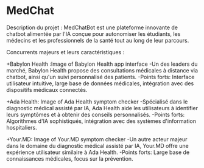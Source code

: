 # MedChat
Description du projet :
MedChatBot est une plateforme innovante de chatbot alimentée par l'IA conçue pour autonomiser les étudiants, les médecins et les professionnels de la santé tout au long de leur parcours.

Concurrents majeurs et leurs caractéristiques :

+Babylon Health :Image of Babylon Health app interface
-Un des leaders du marché, Babylon Health propose des consultations médicales à distance via chatbot, ainsi qu'un suivi personnalisé des patients.
-Points forts: Interface utilisateur intuitive, large base de données médicales, intégration avec des dispositifs médicaux connectés.

+Ada Health: Image of Ada Health symptom checker
 -Spécialisé dans le diagnostic médical assisté par IA, Ada Health aide les utilisateurs à identifier leurs symptômes et à obtenir des conseils personnalisés.
-Points forts: Algorithmes d'IA sophistiqués, intégration avec des systèmes d'information hospitaliers.

+Your.MD: Image of Your.MD symptom checker
 -Un autre acteur majeur dans le domaine du diagnostic médical assisté par IA, Your.MD offre une expérience utilisateur similaire à Ada Health.
 -Points forts: Large base de connaissances médicales, focus sur la prévention.
